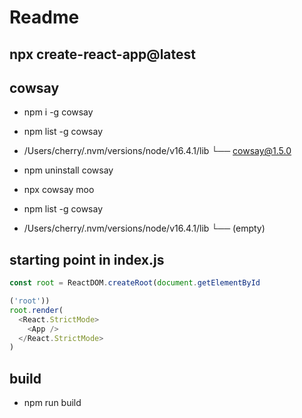 # Readme

## npx create-react-app@latest

## cowsay

- npm i -g cowsay
- npm list -g cowsay
- /Users/cherry/.nvm/versions/node/v16.4.1/lib
└── cowsay@1.5.0

- npm uninstall cowsay
- npx cowsay moo
- npm list -g cowsay
- /Users/cherry/.nvm/versions/node/v16.4.1/lib
└── (empty)

## starting point in index.js

```js
const root = ReactDOM.createRoot(document.getElementById

('root'))
root.render(
  <React.StrictMode>
    <App />
  </React.StrictMode>
)
```

## build

- npm run build

